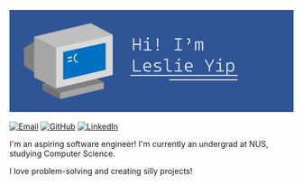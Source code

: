 ![made with powerpoint™](./banner.gif)

[![Email](https://img.shields.io/badge/Gmail-D14836?style=for-the-badge&logo=gmail&logoColor=white)](mailto:leslieyip02@gmail.com)
[![GitHub](https://img.shields.io/badge/GitHub-100000?style=for-the-badge&logo=github&logoColor=white)](https://github.com/leslieyip02)
[![LinkedIn](https://img.shields.io/badge/LinkedIn-0077B5?style=for-the-badge&logo=linkedin&logoColor=white)](https://www.linkedin.com/in/leslie-yip-1ab993267/)

I'm an aspiring software engineer! I'm currently an undergrad at NUS, studying Computer Science.

I love problem-solving and creating silly projects!
